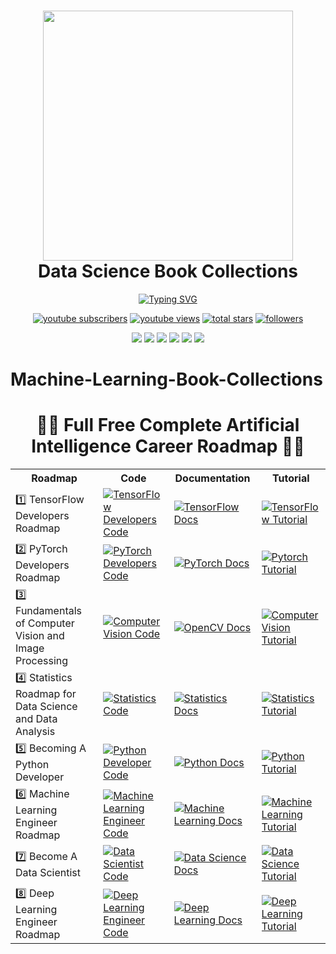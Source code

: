 <div align="center">
      <h1> <img src="https://github.com/rishantenis/rishantenis/blob/main/Teni_AI.jpg" width="400px"><br/> Data Science Book Collections </h1>
     </div>

<p align="center">
  <a href="https://git.io/typing-svg"><img src="https://readme-typing-svg.demolab.com?font=Fira+Code&size=50&pause=1000&color=F75806&center=true&vCenter=true&multiline=true&width=1520&height=320&lines=Rishan+Hasan+Tenis;Data+Science+and+Machine+Learning+Enthusiasts+;Experienced+In+AI%2C+DS%2C+DL%2C+ML%2C+CV;2%2B+Years+of+Coding+Experience+;Always+Learn+New+Things!" alt="Typing SVG" /></a>
</p>

<body>
<p align="center">
  <a href="https://www.youtube.com/@rishantenis">
    <img alt="youtube subscribers" title="Subscribe to my YouTube channel" src="https://custom-icon-badges.demolab.com/youtube/channel/subscribers/UCzjYhfD43erOZ2FW4x74Tvw?color=%23E05D44&label=SUBSCRIBE&logo=video&logoColor=white&style=for-the-badge&labelColor=CE4630"/></a>
  <a href="https://www.youtube.com/@rishantenis">
    <img alt="youtube views" title="YouTube views" src="https://custom-icon-badges.demolab.com/youtube/channel/views/UCzjYhfD43erOZ2FW4x74Tvw?color=%23E1AD0E&logo=video&logoColor=white&style=for-the-badge&labelColor=C79600"/></a> 
  <a href="https://github.com/rishantenis?tab=repositories&sort=stargazers">
    <img alt="total stars" title="Total stars on GitHub" src="https://custom-icon-badges.demolab.com/github/stars/rishantenis?color=55960c&style=for-the-badge&labelColor=488207&logo=star"/></a>
  <a href="https://github.com/rishantenis?tab=followers">
    <img alt="followers" title="Follow me on Github" src="https://custom-icon-badges.demolab.com/github/followers/rishantenis?color=236ad3&labelColor=1155ba&style=for-the-badge&logo=person-add&label=Follow&logoColor=white"/></a>
</p>
<p align="center">
<img src="https://img.shields.io/badge/Robotics-brown"> <img src="https://img.shields.io/badge/Machine Learning-green"> <img src="https://img.shields.io/badge/Deep Learning-red"> <img src="https://img.shields.io/badge/Computer Vision-magenta"> <img src="https://img.shields.io/badge/Natural Language Processing-yellow"> <img src="https://img.shields.io/badge/Reinforcement Learning-blue"> 
</p>



# Machine-Learning-Book-Collections




<center><h1>👨‍💻 Full Free Complete Artificial Intelligence Career Roadmap 👨‍💻</h1></center>

<center>
<table>
<tr>
    <th>Roadmap</th>
    <th>Code</th>
    <th>Documentation</th>
    <th>Tutorial</th>
  </tr>
  <tr>
    <td>1️⃣ TensorFlow Developers Roadmap</td>
    <td><a href="https://github.com/rishantenis/TensorFlow-Developers-Roadmap"><img src="https://img.shields.io/badge/Code-TensorFlow_Developers-blue?style=flat-square&logo=github" alt="TensorFlow Developers Code"></a></td>
    <td><a href="https://rishantenis.github.io//category/tensorflow-developers-roadmap/"><img src="https://img.shields.io/badge/Docs-TensorFlow-blue?style=flat-square" alt="TensorFlow Docs"></a></td>
    <td><a href="https://www.youtube.com/@rishantenis"><img src="https://img.shields.io/badge/Tutorial-TensorFlow-red?style=flat-square&logo=youtube" alt="TensorFlow Tutorial"></a></td>
  </tr>
  <tr>
    <td>2️⃣ PyTorch Developers Roadmap</td>
    <td><a href="https://github.com/rishantenis/PyTorch-Developers-Roadmap"><img src="https://img.shields.io/badge/Code-PyTorch_Developers-blue?style=flat-square&logo=github" alt="PyTorch Developers Code"></a></td>
    <td><a href="https://rishantenis.github.io//category/pytorch-developers-roadmap/"><img src="https://img.shields.io/badge/Docs-PyTorch-blue?style=flat-square" alt="PyTorch Docs"></a></td>
    <td><a href="https://www.youtube.com/watch?v=WdBevhl5XA&lis=PLLUqkkC1ww4UjJiVceUKGuwX6JKXZlvxy"><img src="https://img.shields.io/badge/Tutorial-PyTorch-red?style=flat-square&logo=youtube" alt="Pytorch Tutorial"></a></td>
  </tr>
  <tr>
    <td>3️⃣ Fundamentals of Computer Vision and Image Processing</td>
    <td><a href="https://github.com/rishantenis/Fundamentals-of-Computer-Vision-and-Image-Processing"><img src="https://img.shields.io/badge/Code-Computer_Vision-blue?style=flat-square&logo=github" alt="Computer Vision Code"></a></td>
    <td><a href="https://rishantenis.github.io/category/fundamentals-of-computer-vision-and-image-processing/"><img src="https://img.shields.io/badge/Docs-OpenCV-blue?style=flat-square" alt="OpenCV Docs"></a></td>
    <td><a href="https://www.youtube.com/watch?v=fEHf7jOKEist=LLUkkC1ww4XNbvIKo34GfrKOHEH7rsHZ"><img src="https://img.shields.io/badge/Tutorial-Computer_Vision-red?style=flat-square&logo=youtube" alt="Computer Vision Tutorial"></a></td>
  </tr>
  <tr>
    <td>4️⃣ Statistics Roadmap for Data Science and Data Analysis</td>
    <td><a href="https://github.com/rishantenis/Statistics-Roadmap-for-Data-Science-and-Data-Analysis"><img src="https://img.shields.io/badge/Code-Statistics-blue?style=flat-square&logo=github" alt="Statistics Code"></a></td>
    <td><a href="https://rishantenis.github.io/category/statistics-roadmap-for-data-science-and-data-analysiss/"><img src="https://img.shields.io/badge/Docs-Statistics-blue?style=flat-square" alt="Statistics Docs"></a></td>
    <td><a href="https://www.youtube.com/watch?v=vWq0uezOeist=PLLUqkkC1ww4VJYDwXcozGbqexquiUoqoN"><img src="https://img.shields.io/badge/Tutorial-Statistics-red?style=flat-square&logo=youtube" alt="Statistics Tutorial"></a></td>
  </tr>
  <tr>
    <td>5️⃣ Becoming A Python Developer</td>
    <td><a href="https://github.com/rishantenis/Becoming-a-Python-Developer"><img src="https://img.shields.io/badge/Code-Python_Developer-blue?style=flat-square&logo=github" alt="Python Developer Code"></a></td>
    <td><a href="https://rishantenis.github.io/category/becoming-a-python-developer/"><img src="https://img.shields.io/badge/Docs-Python-blue?style=flat-square" alt="Python Docs"></a></td>
    <td><a href="https://www.youtube.com/watch?v=caHk-gCDj&lis=PLLUqkkC1ww4WBMA0eJMartX13GXFylnNB"><img src="https://img.shields.io/badge/Tutorial-Python-red?style=flat-square&logo=youtube" alt="Python Tutorial"></a></td>
  </tr>
  <tr>
    <td>6️⃣ Machine Learning Engineer Roadmap</td>
    <td><a href="https://github.com/rishantenis/Machine-Learning-Engineer-Roadmap"><img src="https://img.shields.io/badge/Code-Machine_Learning_Engineer-blue?style=flat-square&logo=github" alt="Machine Learning Engineer Code"></a></td>
    <td><a href="https://rishantenis.github.io/category/machine-learning-engineer-roadmap/"><img src="https://img.shields.io/badge/Docs-Machine_Learning-blue?style=flat-square" alt="Machine Learning Docs"></a></td>
    <td><a href="https://www.youtube.com/watch?v=z0oMMnp6jec&liLUqkkC1ww4VS09f-YV9b5vO5LOT4jHew"><img src="https://img.shields.io/badge/Tutorial-Machine_Learning-red?style=flat-square&logo=youtube" alt="Machine Learning Tutorial"></a></td>
  </tr>
  <tr>
    <td>7️⃣ Become A Data Scientist</td>
    <td><a href="https://github.com/rishantenis/Become-Data-Scientist-A-Complete-Roadmap"><img src="https://img.shields.io/badge/Code-Data_Scientist-blue?style=flat-square&logo=github" alt="Data Scientist Code"></a></td>
    <td><a href="https://rishantenis.github.io/category/become-a-data-scientist/"><img src="https://img.shields.io/badge/Docs-Data_Science-blue?style=flat-square" alt="Data Science Docs"></a></td>
    <td><a href="https://www.youtube.com/watch?v=7kT15xBpu&lis=PLLUkkC4XadDKNOy3FbIqJKHDDIfbR"><img src="https://img.shields.io/badge/Tutorial-Data_Science-red?style=flat-square&logo=youtube" alt="Data Science Tutorial"></a></td>
  </tr>
  <tr>
    <td>8️⃣ Deep Learning Engineer Roadmap</td>
    <td><a href="https://github.com/rishantenis/Deep-Learning-Engineer-Roadmap"><img src="https://img.shields.io/badge/Code-Deep_Learning_Engineer-blue?style=flat-square&logo=github" alt="Deep Learning Engineer Code"></a></td>
    <td><a href="https://rishantenis.github.io/category/deep-learning-engineer-roadmap/"><img src="https://img.shields.io/badge/Docs-Deep_Learning-blue?style=flat-square" alt="Deep Learning Docs"></a></td>
    <td><a href="https://www.youtube.com/watch?v=bgTAoYB8pjI&li=PLLUqkC1ww4VseNESatgKHGOHhrwIl2x"><img src="https://img.shields.io/badge/Tutorial-Deep_Learning-red?style=flat-square&logo=youtube" alt="Deep Learning Tutorial"></a></td>
  </tr>
</table>
</center>
